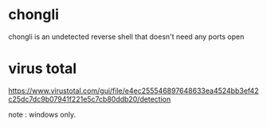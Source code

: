 # chongli
chongli is an undetected reverse shell that doesn't need any ports open

# virus total
https://www.virustotal.com/gui/file/e4ec255546897648633ea4524bb3ef42c25dc7dc9b07941f221e5c7cb80ddb20/detection

note : windows only.
